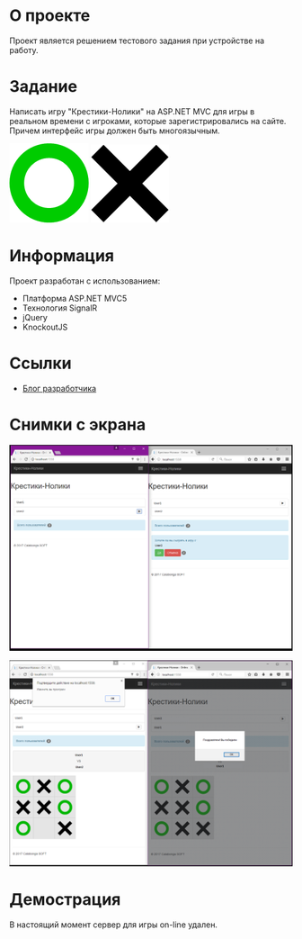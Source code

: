 
# О проекте

Проект является решением тестового задания при устройстве на работу. 

# Задание

Написать игру "Крестики-Нолики" на ASP.NET MVC для игры в реальном времени с игроками, которые зарегистрировались на сайте. Причем интерфейс игры должен быть многоязычным.

![x](/Tic-Tac-Toe/Calabonga.TicTac.Web/Images/o.png)  ![o](/Tic-Tac-Toe/Calabonga.TicTac.Web/Images/x.png)

# Информация

Проект разработан с использованием:

* Платформа ASP.NET MVC5
* Технология SignalR
* jQuery
* KnockoutJS

# Ссылки

* [Блог разработчика](http://www.calabonga.net) 

# Снимки с экрана

![Игровое поле](/Stuff/10.png)

![Игра закончена Победа](/Stuff/20.png)

# Демострация

В настоящий момент сервер для игры on-line удален.
